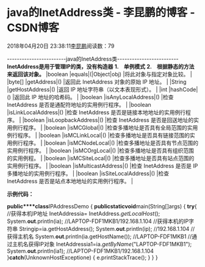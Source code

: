 
# java的InetAddress类 - 李昆鹏的博客 - CSDN博客


2018年04月20日 23:38:11[李昆鹏](https://me.csdn.net/weixin_41547486)阅读数：79


------------------------java的InetAddress类-------------------------
**InetAddress是用于管理IP的类，没有构造器**
**1.    单例模式**
**2.    根据静态的方法来返回该对象。**
|boolean
|equals|(|Object|obj)
|将此对象与指定对象比较。
|
|byte[]
|getAddress|()
|返回此 InetAddress 对象的原始 IP 地址。
|
|String
|getHostAddress|()
|返回 IP 地址字符串（以文本表现形式）。
|
|int
|hashCode|()
|返回此 IP 地址的哈希码。
|
|boolean
|isAnyLocalAddress|()
|检查 InetAddress 是否是通配符地址的实用例行程序。
|
|boolean
|isLinkLocalAddress|()
|检查 InetAddress 是否是链接本地地址的实用例行程序。
|
|boolean
|isLoopbackAddress|()
|检查 InetAddress 是否是回送地址的实用例行程序。
|
|boolean
|isMCGlobal|()
|检查多播地址是否具有全局范围的实用例行程序。
|
|boolean
|isMCLinkLocal|()
|检查多播地址是否具有链接范围的实用例行程序。
|
|boolean
|isMCNodeLocal|()
|检查多播地址是否具有节点范围的实用例行程序。
|
|boolean
|isMCOrgLocal|()
|检查多播地址是否具有组织范围的实用例程。
|
|boolean
|isMCSiteLocal|()
|检查多播地址是否具有站点范围的实用例行程序。
|
|boolean
|isMulticastAddress|()
|检查 InetAddress 是否是 IP 多播地址的实用例行程序。
|
|boolean
|isSiteLocalAddress|()
|检查 InetAddress 是否是站点本地地址的实用例行程序。
|

**示例代码：**

**public****class**IPAddressDemo {
**public****static****void**main(String[]args) {
**try**{
//获得本机IP地址
InetAddressia= InetAddress.*getLocalHost*();
System.**out**.println(ia);
//LAPTOP-FDF1MKB1/192.168.1.104
//获得本机的IP字符串
Stringip=ia.getHostAddress();
System.**out**.println(ip);
//192.168.1.104
//获得主机名
System.**out**.println(ia.getHostName());
//LAPTOP-FDF1MKB1
//通过主机名获得IP对象
InetAddressia1=ia.*getByName*("LAPTOP-FDF1MKB1");
System.**out**.println(ia1);
//LAPTOP-FDF1MKB1/192.168.1.104
}**catch**(UnknownHostExceptione) {
e.printStackTrace();
}
}
}


